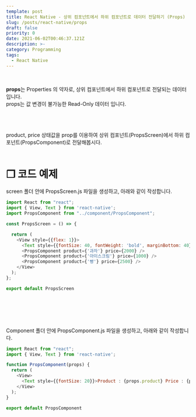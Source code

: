 ```yaml
---
template: post
title: React Native - 상위 컴포넌트에서 하위 컴포넌트로 데이터 전달하기 (Props)
slug: /posts/react-native/props
draft: false
priority: 0
date: 2021-06-02T00:46:37.121Z
description: >-
category: Programming
tags:
  - React Native
---
```


<br>

**props**는 Properties 의 약자로, 상위 컴포넌트에서 하위 컴포넌트로 전달되는 데이터입니다. 
<br>
props는 값 변경이 불가능한 Read-Only 데이터 입니다.
<br><br><br><br>





product, price 상태값을 prop를 이용하여 상위 컴포넌트(PropsScreen)에서 하위 컴포넌트(PropsComponent)로 전달해봅시다.
<br><br>

# **❐ 코드 예제**
screen 폴더 안에 PropsScreen.js 파일을 생성하고, 아래와 같이 작성합니다.
```javascript
import React from "react";
import { View, Text } from 'react-native'; 
import PropsComponent from "../component/PropsComponent";

const PropsScreen = () => {

  return (
    <View style={{flex: 1}}>
      <Text style={{fontSize: 40, fontWeight: 'bold', marginBottom: 40}}>[PropsScreen]</Text>
      <PropsComponent product={'과자'} price={2000} />
      <PropsComponent product={'아이스크림'} price={1000} />
      <PropsComponent product={'빵'} price={2500} />
    </View>
  );
};

export default PropsScreen
```
<br><br><br><br>




Component 폴더 안에 PropsComponent.js 파일을 생성하고, 아래와 같이 작성합니다.
```javascript
import React from "react";
import { View, Text } from 'react-native'; 

function PropsComponent(props) {
  return (
    <View>
      <Text style={{fontSize: 20}}>Product : {props.product} Price : {props.price}</Text>
    </View>
  );
}

export default PropsComponent
```
<br><br>